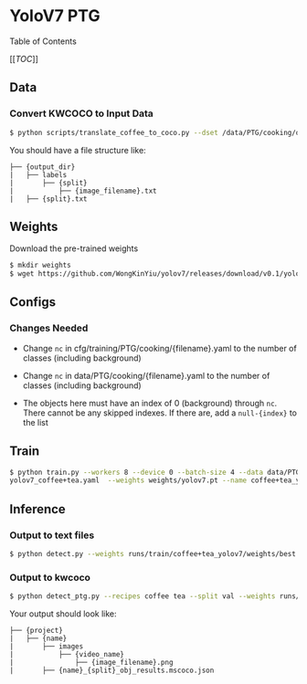 # YoloV7 PTG

Table of Contents

[[_TOC_]]

## Data
### Convert KWCOCO to Input Data
```bash
$ python scripts/translate_coffee_to_coco.py --dset /data/PTG/cooking/object_anns/coffee+tea/berkeley/coffee_v2.3_and_tea_v2.2_obj_annotations_plus_bkgd.mscoco.json --output_dir datasets/coffee+tea/ --split train
```

You should have a file structure like:
```
├── {output_dir}
|   ├── labels
|       ├── {split}
|           ├── {image_filename}.txt
|   ├── {split}.txt
```

## Weights
Download the pre-trained weights
```bash
$ mkdir weights
$ wget https://github.com/WongKinYiu/yolov7/releases/download/v0.1/yolov7.pt weights
```

## Configs
### Changes Needed
- Change `nc` in cfg/training/PTG/cooking/{filename}.yaml to the number of classes (including background)

- Change `nc` in data/PTG/cooking/{filename}.yaml to the number of classes (including background)

- The objects here must have an index of 0 (background) through `nc`. There cannot be any skipped indexes. If there are, add a `null-{index}` to the list

## Train
```bash
$ python train.py --workers 8 --device 0 --batch-size 4 --data data/PTG/cooking/coffee+tea_task_objects.yaml --img 1280 720 --cfg cfg/training/PTG/cooking/
yolov7_coffee+tea.yaml  --weights weights/yolov7.pt --name coffee+tea_yolov7 --hyp data/hyp.scratch.custom.yaml
```

## Inference
### Output to text files
```bash
$ python detect.py --weights runs/train/coffee+tea_yolov7/weights/best.pt --conf 0.2 --img-size 1280 --source /data/PTG/cooking/ros_bags/coffee/coffee_extracted/all_activities_20_extracted/images/ --project runs/detect/coffee+tea_yolov7 --save-txt 
```

### Output to kwcoco
```bash
$ python detect_ptg.py --recipes coffee tea --split val --weights runs/train/coffee+tea_yolov7/weights/best.pt --project runs/detect --name coffee+tea_yolov7 --save-img
```

Your output should look like:
```
├── {project}
|   ├── {name}
|       ├── images
|           ├── {video_name}
|               ├── {image_filename}.png
|       ├── {name}_{split}_obj_results.mscoco.json
```
